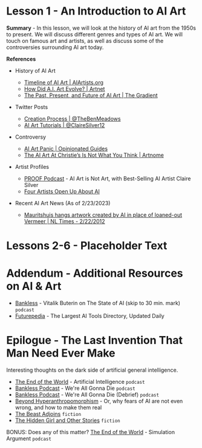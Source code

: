 # Lesson 1 - An Introduction to AI Art

**Summary** - In this lesson, we will look at the history of AI art from the 1950s to present. We will discuss different genres and types of AI art. We will touch on famous art and artists, as well as discuss some of the controversies surrounding AI art today.

**References**

- History of AI Art
  - [Timeline of AI Art | AIArtists.org](https://aiartists.org/ai-timeline-art)
  - [How Did A.I. Art Evolve? | Artnet](https://news.artnet.com/art-world/artificial-intelligence-art-history-2045520)
  - [The Past, Present, and Future of AI Art | The Gradient](https://thegradient.pub/the-past-present-and-future-of-ai-art/)

- Twitter Posts
  - [Creation Process | @TheBenMeadows](https://twitter.com/TheBenMeadows/status/1601358943741440000)
  - [AI Art Tutorials | @ClaireSilver12](https://twitter.com/ClaireSilver12/status/1611991035487346688)

- Controversy
  - [AI Art Panic | Opinionated Guides](https://opguides.info/posts/aiartpanic/#the-photography-analogy)
  - [The AI Art At Christie’s Is Not What You Think | Artnome](https://www.artnome.com/news/2018/10/13/the-ai-art-at-christies-is-not-what-you-think)

- Artist Profiles
  - [PROOF Podcast](https://podcasts.proof.xyz/artist-profile-ai-art-is-not-art-with-best-selling-ai-artist-claire-silver/) - AI Art is Not Art, with Best-Selling AI Artist Claire Silver
  - [Four Artists Open Up About AI](https://nftnow.com/features/four-artists-open-up-about-ai-and-the-future-of-their-craft/)

- Recent AI Art News (As of 2/23/2023)
  - [Mauritshuis hangs artwork created by AI in place of loaned-out Vermeer | NL Times - 2/22/2012](https://nltimes.nl/2023/02/22/mauritshuis-hangs-artwork-created-ai-place-loaned-vermeer) 

# Lessons 2-6 - Placeholder Text

# Addendum - Additional Resources on AI & Art

- [Bankless](http://podcast.banklesshq.com/138-whats-next-vitalik-buterin-part-ii) - Vitalik Buterin on The State of AI (skip to 30 min. mark) `podcast`  
- [Futurepedia](https://www.futurepedia.io/) - The Largest AI Tools Directory, Updated Daily

# Epilogue - The Last Invention That Man Need Ever Make

Interesting thoughts on the dark side of artificial general intelligence.

  - [The End of the World](https://podcastaddict.com/episode/138244291) - Artificial Intelligence `podcast`
  - [Bankless Podcast](http://podcast.banklesshq.com/159-were-all-gonna-die-with-eliezer-yudkowsky) - We're All Gonna Die `podcast`
  - [Bankless Podcast](http://podcast.banklesshq.com/debrief-were-all-gonna-die) - We're All Gonna Die (Debrief) `podcast`
  - [Beyond Hyperanthropomorphism](https://studio.ribbonfarm.com/p/beyond-hyperanthropomorphism) - Or, why fears of AI are not even wrong, and how to make them real
  - [The Beast Adjoins](https://web.archive.org/web/20211126090806/https://www.asimovs.com/assets/1/6/TheBeastAdjoins_Kosmatka.pdf) `fiction`
  - [The Hidden Girl and Other Stories](https://www.goodreads.com/book/show/52163147-the-hidden-girl-and-other-stories) `fiction`

BONUS: Does any of this matter? [The End of the World](https://podcastaddict.com/episode/138241649) - Simulation Argument `podcast`
